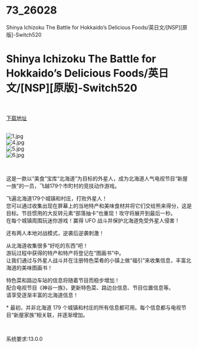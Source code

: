 # 73_26028
Shinya Ichizoku The Battle for Hokkaido’s Delicious Foods/英日文/[NSP][原版]-Switch520
# Shinya Ichizoku The Battle for Hokkaido’s Delicious Foods/英日文/[NSP][原版]-Switch520
 <br/></br>
[下载地址](https://www.switch520.cc/article/26028 "下载地址")
<br/></br>

<p><img title="1.jpg" src="https://www.switch520.cc/muke_img/2021_12_30_9af4258e9457a.jpg" alt="1.jpg"><br>
<img title="4.jpg" src="https://www.switch520.cc/muke_img/2021_12_30_41dc6da4f68b4.jpg" alt="4.jpg"><br>
<img title="5.jpg" src="https://www.switch520.cc/muke_img/2021_12_30_1f8d4f2bd5a5f.jpg" alt="5.jpg"><br>
<img title="6.jpg" src="https://www.switch520.cc/muke_img/2021_12_30_87c8b6f323fe7.jpg" alt="6.jpg"></p>
<p>&nbsp;</p>
<p>这是一款以“美食”宝库“北海道”为目标的外星人，成为北海道人气电视节目“新屋一族”的一员，飞越179个市町村的竞技动作游戏。</p>
<p>飞遍北海道179个城镇和村庄，打败外星人！<br>
您可以通过收集出现在屏幕上的当地特产和美味食材并将它们交给熊来得分，这是目标。节目惯用的大反转元素“部落抽卡”也重现！攻守将展开到最后一秒。<br>
在每个城镇周围玩迷你游戏！赢得 UFO 战斗并保护北海道免受外星人侵害！</p>
<p>还有两人本地对战模式，逆袭后逆袭刺激！</p>
<p>从北海道收集很多“好吃的东西”吧！<br>
游玩过程中获得的特产和特产将登记在“图画书”中。<br>
让我们通过与外星人战斗并在注册特色菜肴的小镇上做“福引”来收集信息，丰富北海道的美味图画书！</p>
<p>特色菜和路边车站的信息将随着节目而稳步增加！<br>
配合电视节目《神谷一族》，更新特色菜、路边台信息、节目位置信息等。<br>
请享受逐渐丰富的北海道信息！</p>
<p>* 最初，并非北海道 179 个城镇和村庄的所有信息都可用。每个信息都与电视节目“新屋家族”相关联，并逐渐增加。</p>
<p>&nbsp;</p>
<p>系统要求:13.0.0</p>



